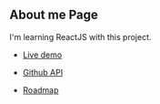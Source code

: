 ## About me Page

I'm learning ReactJS with this project.

- [Live demo](https://pekseneren.herokuapp.com/)

- [Github API](https://docs.github.com/en/rest)

- [Roadmap](https://roadmap.sh/react)